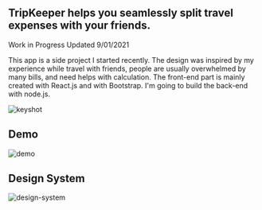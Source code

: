 ## TripKeeper helps you seamlessly split travel expenses with your friends.

Work in Progress
Updated 9/01/2021

This app is a side project I started recently. The design was inspired by my experience while travel with friends, people are usually overwhelmed by many bills, and need helps with calculation. The front-end part is mainly created with React.js and with Bootstrap. I'm going to build the back-end with node.js.

![keyshot](https://yuanyuanhu96.github.io/share/concept.png)



## Demo

![demo](https://yuanyuanhu96.github.io/share/demo-v4.gif)



## Design System

![design-system](https://yuanyuanhu96.github.io/share/design-system.png)
